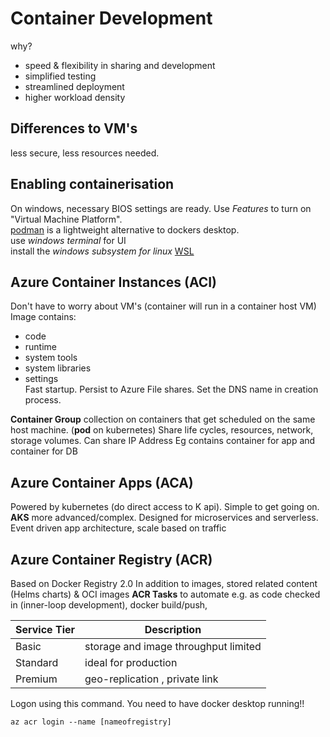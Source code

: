 # Container Development

why?
- speed & flexibility in sharing and development  
- simplified testing 
- streamlined deployment 
- higher workload density 

## Differences to VM's  
less secure, less resources needed. 

## Enabling containerisation
On windows, necessary BIOS settings are ready. Use *Features* to turn on "Virtual Machine Platform".    
[podman](https://github.com/containers/podman/releases) is a lightweight alternative to dockers desktop.  
use  *windows terminal* for UI  
install the *windows subsystem for linux*  [WSL](https://learn.microsoft.com/en-us/windows/wsl/)  

## Azure Container Instances (ACI) 
Don't have to worry about VM's (container will run in a container host VM)
Image contains:
- code  
- runtime  
- system tools  
- system libraries  
- settings   
Fast startup. Persist to Azure File shares. 
Set the DNS name in creation process. 

**Container Group** collection on containers that get scheduled on the same host machine. (**pod** on kubernetes) 
Share life cycles, resources, network, storage volumes. 
Can share IP Address 
Eg contains container for app and container for DB  

## Azure Container Apps (ACA)
Powered by kubernetes (do direct access to K api). Simple to get going on. **AKS** more advanced/complex. 
Designed for microservices and serverless. 
Event driven app architecture, scale based on traffic  

## Azure Container Registry (ACR) 
Based on Docker Registry 2.0 
In addition to images, stored related content (Helms charts) & OCI images 
**ACR Tasks** to automate e.g. as code checked in (inner-loop development), docker build/push, 

| Service Tier | Description |
| --- | --- | 
| Basic | storage and image throughput limited | 
| Standard | ideal for production |
| Premium | geo-replication , private link |

Logon using this command. You need to have docker desktop running!!
```
az acr login --name [nameofregistry]
```